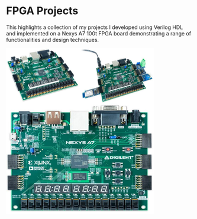 # **FPGA Projects**
This highlights a collection of my projects I developed using Verilog HDL and implemented on a Nexys A7 100t FPGA board demonstrating a range of functionalities and design techniques.

<img align="left" src="imgs/NexysA7.jpg" alt="Nexys A7 100t FPGA" width="200" height="150">

<img align="center" src="imgs/NexysA7-in-use.jpg" alt="Nexys A7 100t FPGA" width="200" height="150">

<img align="center" src="imgs/NexysA7-top.jpg" alt="Nexys A7 100t FPGA" width="400" height="300">
